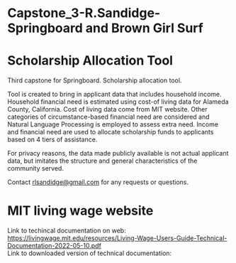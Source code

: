 # Capstone_3-R.Sandidge-Springboard and Brown Girl Surf
# Scholarship Allocation Tool
Third capstone for Springboard. Scholarship allocation tool.

Tool is created to bring in applicant data that includes household income. Household financial need is estimated using cost-of living data for Alameda County, California. Cost of living data come from MIT website. Other categories of circumstance-based financial need are considered and Natural Language Processing is employed to assess extra need. Income and financial need are used to allocate scholarship funds to applicants based on 4 tiers of assistance.

For privacy reasons, the data made publicly available is not actual applicant data, but imitates the structure and general characteristics of the community served.

Contact rlsandidge@gmail.com for any requests or questions.



# MIT living wage website
Link to techincal documentation on web: https://livingwage.mit.edu/resources/Living-Wage-Users-Guide-Technical-Documentation-2022-05-10.pdf
<br>Link to downloaded version of technical documentation:
